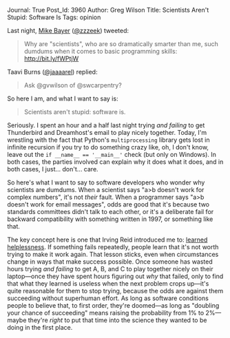 Journal: True
Post_Id: 3960
Author: Greg Wilson
Title: Scientists Aren't Stupid: Software Is
Tags: opinion

<p>Last night, <a href="http://techspot.zzzeek.org/">Mike Bayer</a> (<a href="http://twitter.com/zzzeek">@zzzeek</a>) tweeted:</p>
<blockquote><p>Why are "scientists", who are so dramatically smarter than me, such dumdums when it comes to basic programming skills: <a rel="nofollow" href="http://bit.ly/fWPtjW" target="_blank">http://bit.ly/fWPtjW</a></p></blockquote>
<p>Taavi Burns (<a href="http://twitter.com/jaaaarel">@jaaaarel</a>) replied:</p>
<blockquote><p>Ask @gvwilson of @swcarpentry?</p></blockquote>
<p>So here I am, and what I want to say is:</p>
<blockquote><p>Scientists aren't stupid: software is.</p></blockquote>
<p>Seriously. I spent an hour and a half last night trying <em>and failing</em> to get Thunderbird and Dreamhost's email to play nicely together. Today, I'm wrestling with the fact that Python's <code>multiprocessing</code> library gets lost in infinite recursion if you try to do something crazy like, oh, I don't know, leave out the <code>if __name__ == '__main__'</code> check (but only on Windows). In both cases, the parties involved can explain why it does what it does, and in both cases, I just... don't... care.</p>
<p>So here's what I want to say to software developers who wonder why scientists are dumdums. When a scientist says "a&gt;b doesn't work for complex numbers", it's not <em>their</em> fault. When a programmer says "a&gt;b doesn't work for email messages", odds are good that it's because two standards committees didn't talk to each other, or it's a deliberate fail for backward compatibility with something written in 1997, or something like that.</p>
<p>The key concept here is one that Irving Reid introduced me to: <a href="http://en.wikipedia.org/wiki/Learned_helplessness">learned helplessness</a>. If something fails repeatedly, people learn that it's not worth trying to make it work again. That lesson sticks, even when circumstances change in ways that make success possible. Once someone has wasted hours trying <em>and failing</em> to get A, B, and C to play together nicely on their laptop&mdash;once they have spent hours figuring out <em>why</em> that failed, only to find that what they learned is useless when the next problem crops up&mdash;it's quite reasonable for them to stop trying, because the odds are against them succeeding without superhuman effort. As long as software conditions people to believe that, to first order, they're doomed&mdash;as long as "doubling your chance of succeeding" means raising the probability from 1% to 2%&mdash;maybe they're <em>right</em> to put that time into the science they wanted to be doing in the first place.</p>
